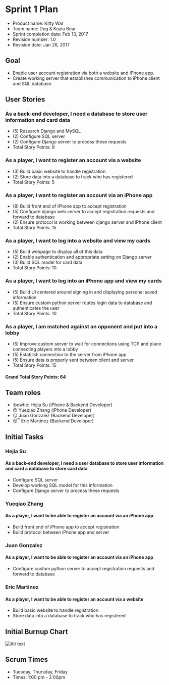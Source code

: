 # Sprint 1 Plan

* Product name: Kitty War
* Team name: Dog & Koala Bear
* Sprint completion date: Feb 13, 2017
* Revision number: 1.0
* Revision date: Jan 26, 2017

## Goal

* Enable user account registration via both a website and iPhone app.
* Create working server that establishes communication to iPhone client and SQL database.

## User Stories

### As a back-end developer, I need a database to store user information and card data

* (5) Research Django and MySQL
* (2) Configure SQL server
* (2) Configure Django server to process these requests
* Total Story Points: 9

### As a player, I want to register an account via a website

* (3) Build basic website to handle registration
* (2) Store data into a database to track who has registered
* Total Story Points: 5

### As a player, I want to register an account via an iPhone app

* (8) Build front end of iPhone app to accept registration
* (5) Configure django web server to accept registration requests and forward to database
* (2) Ensure protocol is working between django server and iPhone client
* Total Story Points: 15

### As a player, I want to log into a website and view my cards

* (5) Build webpage to display all of this data
* (2) Enable authentication and appropriate setting on Django server
* (3) Build SQL model for card data
* Total Story Points: 10

### As a player, I want to log into an iPhone app and view my cards

* (5) Build UI centered around signing in and displaying personal saved information
* (5) Ensure custom python server routes login data to database and authenticates the user
* Total Story Points: 10

### As a player, I am matched against an opponent and put into a lobby

* (5) Improve custom server to wait for connections using TCP and place connecting players into a lobby
* (5) Establish connection to the server from iPhone app
* (5) Ensure data is properly sent between client and server
* Total Story Points: 15

#### Grand Total Story Points: 64

## Team roles

* :bowtie: Hejia Su (iPhone & Backend Developer)
* :blush: Yueqiao Zhang (iPhone Developer)
* :smirk: Juan Gonzalez (Backend Developer)
* :sleeping: Eric Martinez (Backend Developer)

## Initial Tasks

### Hejia Su

#### As a back-end developer, I need a user database to store user information and card a database to store card data

* Configure SQL server
* Develop working SQL model for this information
* Configure Django server to process these requests

### Yueqiao Zhang

#### As a player, I want to be able to register an account via an iPhone app

* Build front end of iPhone app to accept registration
* Build protocol between iPhone app and server

### Juan Gonzalez

#### As a player, I want to be able to register an account via an iPhone app

* Configure custom python server to accept registration requests and forward to database

### Eric Martinez

#### As a player, I want to be able to register an account via a website

* Build basic website to handle registration
* Store data into a database to track who has registered

## Initial Burnup Chart
![Alt text](https://docs.google.com/spreadsheets/d/1cR18Zlbq7eRBpJ_cUE_FLFMCvzjE2VScGuYUP0Wnkp8/pubchart?oid=1455941923&format=image "Burnup Chart")

## Scrum Times

* Tuesday, Thursday, Friday
* Times: 1:00 pm - 2:00pm

